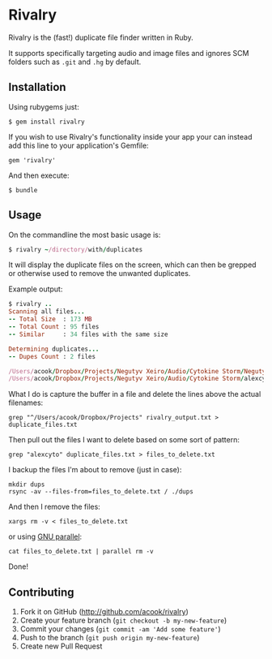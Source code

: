 # Rivalry

Rivalry is the (fast!) duplicate file finder written in Ruby.

It supports specifically targeting audio and image files and ignores SCM folders such as `.git` and `.hg` by default.

## Installation

Using rubygems just:

    $ gem install rivalry

If you wish to use Rivalry's functionality inside your app your can instead add this line to your application's Gemfile:

    gem 'rivalry'

And then execute:

    $ bundle

## Usage

On the commandline the most basic usage is:

```ruby
$ rivalry ~/directory/with/duplicates
```

It will display the duplicate files on the screen, which can then be grepped or otherwise used to remove the unwanted duplicates.

Example output:

```ruby
$ rivalry ..
Scanning all files...
-- Total Size  : 173 MB
-- Total Count : 95 files
-- Similar     : 34 files with the same size

Determining duplicates...
-- Dupes Count : 2 files

/Users/acook/Dropbox/Projects/Negutyv Xeiro/Audio/Cytokine Storm/Negutyv Xeiro - Cytokine Storm [Mørch Mix].mp3
/Users/acook/Dropbox/Projects/Negutyv Xeiro/Audio/Cytokine Storm/alexcyto/Cytokine Storm m.mp3
```

What I do is capture the buffer in a file and delete the lines above the actual filenames:

`grep "^/Users/acook/Dropbox/Projects" rivalry_output.txt > duplicate_files.txt`

Then pull out the files I want to delete based on some sort of pattern:

`grep "alexcyto" duplicate_files.txt > files_to_delete.txt`

I backup the files I'm about to remove (just in case):

```
mkdir dups
rsync -av --files-from=files_to_delete.txt / ./dups
```

And then I remove the files:

`xargs rm -v < files_to_delete.txt`

or using [GNU parallel](http://en.wikipedia.org/wiki/GNU_parallel):

`cat files_to_delete.txt | parallel rm -v`

Done!

## Contributing

1. Fork it on GitHub (http://github.com/acook/rivalry)
2. Create your feature branch (`git checkout -b my-new-feature`)
3. Commit your changes (`git commit -am 'Add some feature'`)
4. Push to the branch (`git push origin my-new-feature`)
5. Create new Pull Request
